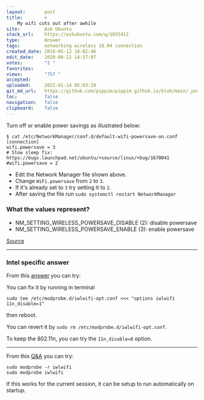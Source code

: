 ```yaml
---
layout:       post
title:        >
    My wifi cuts out after awhile
site:         Ask Ubuntu
stack_url:    https://askubuntu.com/q/1035412
type:         Answer
tags:         networking wireless 18.04 connection
created_date: 2018-05-12 18:02:46
edit_date:    2020-06-12 14:37:07
votes:        "2 "
favorites:    
views:        "757 "
accepted:     
uploaded:     2022-01-14 05:03:29
git_md_url:   https://github.com/pippim/pippim.github.io/blob/main/_posts/2018/2018-05-12-My-wifi-cuts-out-after-awhile.md
toc:          false
navigation:   false
clipboard:    false
---
```


Turn off or enable power savings as illustrated below:

``` 
$ cat /etc/NetworkManager/conf.d/default-wifi-powersave-on.conf
[connection]
wifi.powersave = 3
# Slow sleep fix: https://bugs.launchpad.net/ubuntu/+source/linux/+bug/1670041
#wifi.powersave = 2

```

- Edit the Network Manager file shown above.
- Change `WiFi.powersave` from `2` to `3`.
- If it's already set to `3` try setting it to `2`.
- After saving the file run `sudo systemctl restart NetworkManager`

### What the values represent?

-  NM_SETTING_WIRELESS_POWERSAVE_DISABLE (2): disable powersave
-  NM_SETTING_WIRELESS_POWERSAVE_ENABLE (3): enable powersave

[Source][1]


----------

### Intel specific answer

From this [answer][2] you can try:

You can fix it by running in terminal

``` 
sudo tee /etc/modprobe.d/iwlwifi-opt.conf <<< "options iwlwifi 11n_disable=1"

```

then reboot.

You can revert it by `sudo rm /etc/modprobe.d/iwlwifi-opt.conf`.

To keep the 802.11n, you can try the `11n_disable=8` option.


----------

From this [Q&A][3] you can try:

``` 
sudo modprobe -r iwlwifi
sudo modprobe iwlwifi

```

If this works for the current session, it can be setup to run automatically on startup.


  [1]: https://gist.github.com/jcberthon/ea8cfe278998968ba7c5a95344bc8b55
  [2]: https://askubuntu.com/a/663328/307523
  [3]: https://forums.bunsenlabs.org/viewtopic.php?id=1289
